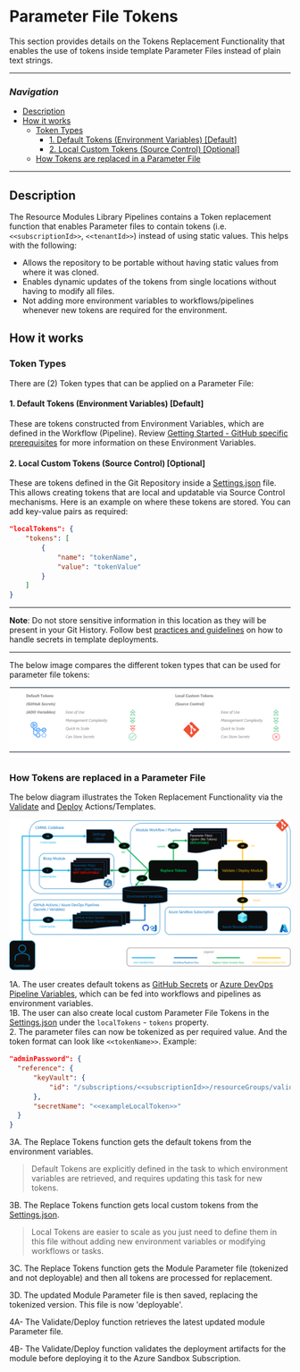 # Parameter File Tokens

This section provides details on the Tokens Replacement Functionality that enables the use of tokens inside template Parameter Files instead of plain text strings.

---

### _Navigation_

- [Description](#description)
- [How it works](#how-it-works)
  - [Token Types](#token-types)
    - [1. Default Tokens (Environment Variables) [Default]](#1-default-tokens-environment-variables-default)
    - [2. Local Custom Tokens (Source Control) [Optional]](#2-local-custom-tokens-source-control-optional)
  - [How Tokens are replaced in a Parameter File](#how-tokens-are-replaced-in-a-parameter-file)

---
## Description

The Resource Modules Library Pipelines contains a Token replacement function that enables Parameter files to contain tokens (i.e. `<<subscriptionId>>`, `<<tenantId>>`) instead of using static values. This helps with the following:

- Allows the repository to be portable without having static values from where it was cloned.
- Enables dynamic updates of the tokens from single locations without having to modify all files.
- Not adding more environment variables to workflows/pipelines whenever new tokens are required for the environment.

## How it works

### Token Types

There are (2) Token types that can be applied on a Parameter File:

#### 1. Default Tokens (Environment Variables) [Default]

These are tokens constructed from Environment Variables, which are defined in the Workflow (Pipeline). Review [Getting Started - GitHub specific prerequisites](./GettingStarted.md) for more information on these Environment Variables.

#### 2. Local Custom Tokens (Source Control) [Optional]

These are tokens defined in the Git Repository inside a [Settings.json](https://github.com/Azure/ResourceModules/blob/main/settings.json) file. This allows creating tokens that are local and updatable via Source Control mechanisms. Here is an example on where these tokens are stored. You can add key-value pairs as required:

```json
"localTokens": {
    "tokens": [
        {
            "name": "tokenName",
            "value": "tokenValue"
        }
    ]
}
```

---
**Note**: Do not store sensitive information in this location as they will be present in your Git History. Follow best [practices and guidelines](https://docs.microsoft.com/en-us/azure/azure-resource-manager/templates/best-practices#security-recommendations-for-parameters) on how to handle secrets in template deployments.

---

The below image compares the different token types that can be used for parameter file tokens:

<img src="./media/tokenTypes.png" alt="tokenTypes">

### How Tokens are replaced in a Parameter File

The below diagram illustrates the Token Replacement Functionality via the [Validate](https://github.com/Azure/ResourceModules/blob/main/.github/actions/templates/validateModuleDeploy/action.yml) and [Deploy](https://github.com/Azure/ResourceModules/blob/main/.github/actions/templates/deployModule/action.yml) Actions/Templates.

<img src="./media/tokenReplacement.png" alt="tokenReplacement">

1A. The user creates default tokens as [GitHub Secrets](https://docs.github.com/en/actions/security-guides/encrypted-secrets#creating-encrypted-secrets-for-a-repository) or [Azure DevOps Pipeline Variables](https://docs.microsoft.com/en-us/azure/devops/pipelines/library/?view=azure-devops), which can be fed into workflows and pipelines as environment variables. </br>
1B. The user can also create local custom Parameter File Tokens in the [Settings.json](https://github.com/Azure/ResourceModules/blob/main/settings.json) under the `localTokens` - `tokens` property. </br>
2. The parameter files can now be tokenized as per required value. And the token format can look like `<<tokenName>>`. Example:

```json
"adminPassword": {
  "reference": {
      "keyVault": {
          "id": "/subscriptions/<<subscriptionId>>/resourceGroups/validation-rg/providers/Microsoft.KeyVault/vaults/<<exampleLocalToken>>-keyVault"
      },
      "secretName": "<<exampleLocalToken>>"
  }
}
```
3A. The Replace Tokens function gets the default tokens from the environment variables. </br>
> Default Tokens are explicitly defined in the task to which environment variables are retrieved, and requires updating this task for new tokens. </br>

3B. The Replace Tokens function gets local custom tokens from the [Settings.json](https://github.com/Azure/ResourceModules/blob/main/settings.json).  </br>
> Local Tokens are easier to scale as you just need to define them in this file without adding new environment variables or modifying workflows or tasks. </br>

3C. The Replace Tokens function gets the Module Parameter file (tokenized and not deployable) and then all tokens are processed for replacement. </br>

3D. The updated Module Parameter file is then saved, replacing the tokenized version. This file is now 'deployable'. </br>

4A- The Validate/Deploy function retrieves the latest updated module Parameter file. </br>

4B- The Validate/Deploy function validates the deployment artifacts for the module before deploying it to the Azure Sandbox Subscription. </br>
